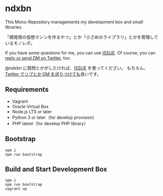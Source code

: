 # ndxbn

This Mono-Repository managements my development box and small libraries.

「開発用の仮想マシンを作るやつ」とか「小さめのライブラリ」とかを管理しているモノレポ。

If you have some questions for me, you can use [ISSUE](https://github.com/ndxbn/ndxbn/issues/new?template=question.md).
Of course, you can [reply or send DM on Twitter](https://twitter.com/ndxbn), too.

@ndxbn に質問とかがしたければ、[ISSUE](https://github.com/ndxbn/ndxbn/issues/new?template=question.md) を使ってください。
もちろん、[Twitter でリプとか DM を送りつけても](https://twitter.com/ndxbn)良いです。

## Requirements

- Vagrant
- Oracle Virtual Box
- Node.js LTS or later
- Python 3 or later（for develop provision）
- PHP latest（for develop PHP library）

## Bootstrap

```
npm i
npm run bootstrap
```

## Build and Start Development Box

```
npm i
npm run bootstrap
vagrant up
```
